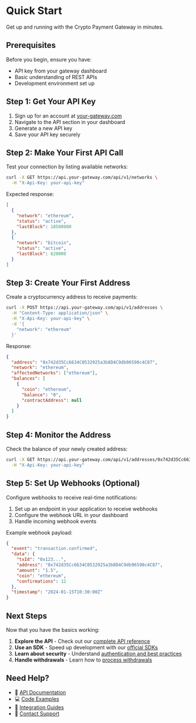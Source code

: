 # Quick Start

Get up and running with the Crypto Payment Gateway in minutes.

## Prerequisites

Before you begin, ensure you have:

- API key from your gateway dashboard
- Basic understanding of REST APIs
- Development environment set up

## Step 1: Get Your API Key

1. Sign up for an account at [your-gateway.com](https://your-gateway.com)
2. Navigate to the API section in your dashboard
3. Generate a new API key
4. Save your API key securely

## Step 2: Make Your First API Call

Test your connection by listing available networks:

```bash
curl -X GET https://api.your-gateway.com/api/v1/networks \
  -H "X-Api-Key: your-api-key"
```

Expected response:
```json
[
  {
    "network": "ethereum",
    "status": "active",
    "lastBlock": 18500000
  },
  {
    "network": "bitcoin", 
    "status": "active",
    "lastBlock": 820000
  }
]
```

## Step 3: Create Your First Address

Create a cryptocurrency address to receive payments:

```bash
curl -X POST https://api.your-gateway.com/api/v1/addresses \
  -H "Content-Type: application/json" \
  -H "X-Api-Key: your-api-key" \
  -d '{
    "network": "ethereum"
  }'
```

Response:
```json
{
  "address": "0x742d35Cc6634C0532925a3b8D4C9db96590c4C87",
  "network": "ethereum",
  "affectedNetworks": ["ethereum"],
  "balances": [
    {
      "coin": "ethereum",
      "balance": "0",
      "contractAddress": null
    }
  ]
}
```

## Step 4: Monitor the Address

Check the balance of your newly created address:

```bash
curl -X GET https://api.your-gateway.com/api/v1/addresses/0x742d35Cc6634C0532925a3b8D4C9db96590c4C87 \
  -H "X-Api-Key: your-api-key"
```

## Step 5: Set Up Webhooks (Optional)

Configure webhooks to receive real-time notifications:

1. Set up an endpoint in your application to receive webhooks
2. Configure the webhook URL in your dashboard
3. Handle incoming webhook events

Example webhook payload:
```json
{
  "event": "transaction.confirmed",
  "data": {
    "txId": "0x123...",
    "address": "0x742d35Cc6634C0532925a3b8D4C9db96590c4C87",
    "amount": "1.5",
    "coin": "ethereum",
    "confirmations": 12
  },
  "timestamp": "2024-01-15T10:30:00Z"
}
```

## Next Steps

Now that you have the basics working:

1. **Explore the API** - Check out our [complete API reference](../api/overview.md)
2. **Use an SDK** - Speed up development with our [official SDKs](../integration/getting-started.md)
3. **Learn about security** - Understand [authentication and best practices](../api/authentication.md)
4. **Handle withdrawals** - Learn how to [process withdrawals](../api/withdrawals.md)

## Need Help?

- 📖 [API Documentation](../api/overview.md)
- 💻 [Code Examples](../examples/basic-usage.md)
- 🔧 [Integration Guides](../integration/getting-started.md)
- 📧 [Contact Support](mailto:support@your-gateway.com) 